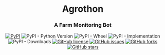 <div align="center">
<h1>Agrothon</h1>
<h3>A Farm Monitoring Bot</h3>
<a href="https://pypi.org/project/Agrothon"><img alt="PyPI" src="https://img.shields.io/pypi/v/Agrothon?style=for-the-badge"></a>
<img alt="PyPI - Python Version" src="https://img.shields.io/pypi/pyversions/Agrothon?style=for-the-badge">
<img alt="PyPI - Wheel" src="https://img.shields.io/pypi/wheel/Agrothon?style=for-the-badge">
<img alt="PyPI - Implementation" src="https://img.shields.io/pypi/implementation/Agrothon?style=for-the-badge">
<img alt="PyPI - Downloads" src="https://img.shields.io/pypi/dm/Agrothon?style=for-the-badge">
<a href="https://github.com/viswanathbalusu/Agrothon/blob/main/LICENSE"><img alt="GitHub license" src="https://img.shields.io/github/license/ViswanathBalusu/agrothon?style=for-the-badge"></a>
<a href="https://github.com/ViswanathBalusu/agrothon/issues"><img alt="GitHub issues" src="https://img.shields.io/github/issues/ViswanathBalusu/agrothon?style=for-the-badge"></a>
<a href="https://github.com/ViswanathBalusu/agrothon/network"><img alt="GitHub forks" src="https://img.shields.io/github/forks/ViswanathBalusu/agrothon?style=for-the-badge"></a>
<a href="https://github.com/ViswanathBalusu/agrothon/stargazers"><img alt="GitHub stars" src="https://img.shields.io/github/stars/ViswanathBalusu/agrothon?style=for-the-badge"></a>

</div>


